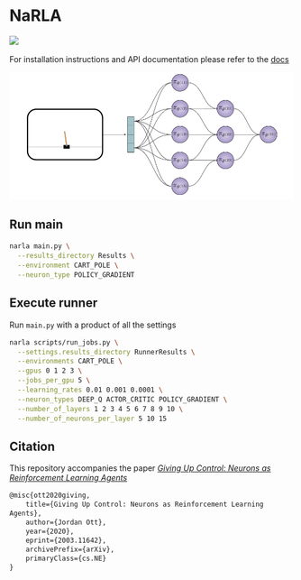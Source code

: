 # NaRLA

![](https://github.com/Multi-Agent-Networks/NaRLA/actions/workflows/sphinx.yml/badge.svg)

For installation instructions and API documentation please refer to the [docs](https://multi-agent-networks.github.io/NaRLA/)

![network.png](figures%2Fnetwork.png)


## Run main
```bash 
narla main.py \
  --results_directory Results \
  --environment CART_POLE \
  --neuron_type POLICY_GRADIENT
```

## Execute runner
Run `main.py` with a product of all the settings
```bash 
narla scripts/run_jobs.py \
  --settings.results_directory RunnerResults \
  --environments CART_POLE \
  --gpus 0 1 2 3 \
  --jobs_per_gpu 5 \
  --learning_rates 0.01 0.001 0.0001 \
  --neuron_types DEEP_Q ACTOR_CRITIC POLICY_GRADIENT \
  --number_of_layers 1 2 3 4 5 6 7 8 9 10 \
  --number_of_neurons_per_layer 5 10 15
```

## Citation
This repository accompanies the paper [*Giving Up Control: Neurons as Reinforcement Learning Agents*](https://arxiv.org/abs/2003.11642)

```
@misc{ott2020giving,
    title={Giving Up Control: Neurons as Reinforcement Learning Agents},
    author={Jordan Ott},
    year={2020},
    eprint={2003.11642},
    archivePrefix={arXiv},
    primaryClass={cs.NE}
}
```

